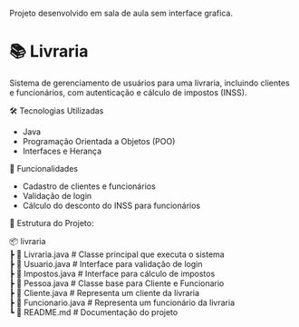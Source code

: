 Projeto desenvolvido em sala de aula sem interface grafica.

# 📚 Livraria
Sistema de gerenciamento de usuários para uma livraria, incluindo clientes e funcionários, com autenticação e cálculo de impostos (INSS).

🛠 Tecnologias Utilizadas
- Java
- Programação Orientada a Objetos (POO)
- Interfaces e Herança

🚀 Funcionalidades
- Cadastro de clientes e funcionários
- Validação de login
- Cálculo do desconto do INSS para funcionários

📂 Estrutura do Projeto:

📦 livraria  
 ┣ 📜 Livraria.java        # Classe principal que executa o sistema  
 ┣ 📜 Usuario.java         # Interface para validação de login  
 ┣ 📜 Impostos.java        # Interface para cálculo de impostos  
 ┣ 📜 Pessoa.java          # Classe base para Cliente e Funcionario  
 ┣ 📜 Cliente.java         # Representa um cliente da livraria  
 ┣ 📜 Funcionario.java     # Representa um funcionário da livraria  
 ┗ 📜 README.md            # Documentação do projeto  
